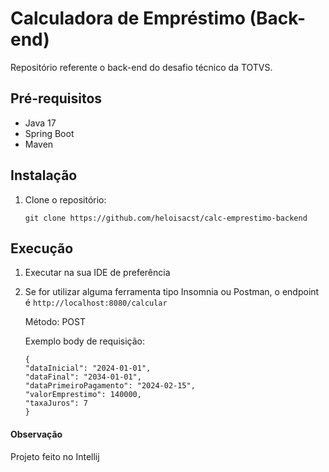 # Calculadora de Empréstimo (Back-end)

Repositório referente o back-end do desafio técnico da TOTVS.

## Pré-requisitos
- Java 17
- Spring Boot
- Maven

## Instalação
1. Clone o repositório:

    ```
    git clone https://github.com/heloisacst/calc-emprestimo-backend
    ```
## Execução

1. Executar na sua IDE de preferência

2. Se for utilizar alguma ferramenta tipo Insomnia ou Postman, o endpoint é ```http://localhost:8080/calcular```
    
    Método: POST
    
    Exemplo body de requisição:
    ```
    {
	"dataInicial": "2024-01-01",
	"dataFinal": "2034-01-01",
	"dataPrimeiroPagamento": "2024-02-15",
	"valorEmprestimo": 140000,
	"taxaJuros": 7
    }
    ```

#### Observação

Projeto feito no Intellij